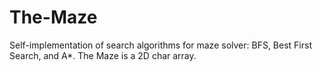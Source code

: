 # The-Maze
Self-implementation of search algorithms for maze solver: BFS, Best First Search, and A*. The Maze is a 2D char array.
